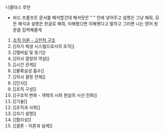 니콜라스 루만

- 바드 프롬프트
  문서를 해석할건데 해석문은 " " 안에 넣어주고 설명은 그냥 해줘, 모든 해석과 설명은 한글로 해줘, 이해했으면 이해햇다고 말하고 그러면 나는 영어 원문을 입력해줄게
1. [조직 이론 - 고전적 구조](%EC%A1%B0%EC%A7%81%20%EC%9D%B4%EB%A1%A0%20-%20%EA%B3%A0%EC%A0%84%EC%A0%81%20%EA%B5%AC%EC%A1%B0.md)
2. [[자가 재생 시스템으로서의 조직]]
3. [[멤버쉽 및 동기]]
4. [[의사 결정의 역설]]
5. [[시간 관계]]
6. [[불확실성 흡수]]
7. [[의사 결정 전제]]
8. [[인사]]
9. [[조직 구성]]
10. [[구조적 변화 - 개혁의 시와 현실의 시선 진화]]
11. [[기술]]
12. [[조직과 사회]]
13. [[자기 설명]]
14. [[합리성]]
15. [[결론 - 이론과 실제]]

